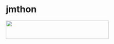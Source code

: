 # jmthon

<p align="left"><a href="https://heroku.com/deploy?template=https://github.com/sqsasqasq/roz"> <img src="https://img.shields.io/badge/Deploy%20To%20Heroku-purple?style=for-the-badge&logo=heroku" width="320" height="58.45"/></a></p>
